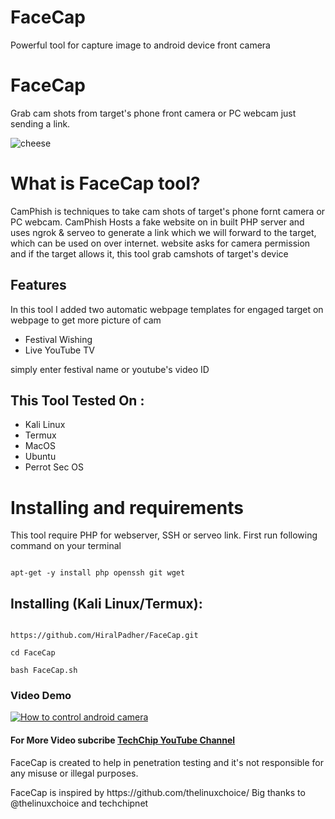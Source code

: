 # FaceCap
Powerful tool for capture image to android device front camera
# FaceCap

Grab cam shots from target's phone front camera or PC webcam just sending a link.

![cheese](http://thesilenthacker.ml/wp-content/uploads/2020/08/Screenshot_20200805-092850.jpeg)

# What is FaceCap tool?

<p>CamPhish is techniques to take cam shots of target's phone fornt camera or PC webcam. CamPhish Hosts a fake website on in built PHP server and uses ngrok & serveo to generate a link which we will forward to the target, which can be used on over internet. website asks for camera permission and if the target allows it, this tool grab camshots of target's device</p>

## Features

<p>In this tool I added two automatic webpage templates for engaged target on webpage to get more picture of cam</p>

<ul>

  <li>Festival Wishing</li>

  <li>Live YouTube TV</li>

</ul>

<p>simply enter festival name or youtube's video ID</p>

## This Tool Tested On :

<ul>

  <li>Kali Linux</li>

  <li>Termux</li>

  <li>MacOS</li>

  <li>Ubuntu</li>

  <li>Perrot Sec OS</li>

</ul>

# Installing and requirements

<p>This tool require PHP for webserver, SSH or serveo link. First run following command on your terminal</p>

```

apt-get -y install php openssh git wget

```

## Installing (Kali Linux/Termux):

```

https://github.com/HiralPadher/FaceCap.git

cd FaceCap

bash FaceCap.sh

```

### Video Demo

[![How to control android camera](https://img.youtube.com/vi/G_nNHrWwCOM/0.jpg)](https://www.youtube.com/watch?v=G_nNHrWwCOM)

#### For More Video subcribe <a href="http://youtube.com/techchipnet">TechChip YouTube Channel</a>

<p>FaceCap is created to help in penetration testing and it's not responsible for any misuse or illegal purposes.</p>

<p>FaceCap is inspired by https://github.com/thelinuxchoice/ Big thanks to @thelinuxchoice and techchipnet </p>

